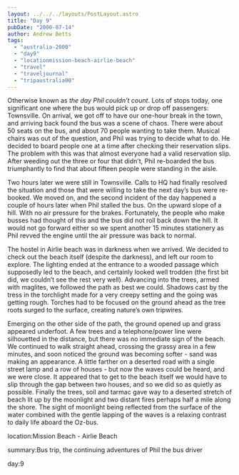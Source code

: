```yaml
---
layout: ../../../layouts/PostLayout.astro
title: "Day 9"
pubDate: "2000-07-14"
author: Andrew Betts
tags: 
  - "australia-2000"
  - "day9"
  - "locationmission-beach-airlie-beach"
  - "travel"
  - "traveljournal"
  - "tripaustralia00"
---
```


Otherwise known as _the day Phil couldn’t count_. Lots of stops today, one significant one where the bus would pick up or drop off passengers: Townsville. On arrival, we got off to have our one-hour break in the town, and arriving back found the bus was a scene of chaos. There were about 50 seats on the bus, and about 70 people wanting to take them. Musical chairs was out of the question, and Phil was trying to decide what to do. He decided to board people one at a time after checking their reservation slips. The problem with this was that almost everyone had a valid reservation slip. After weeding out the three or four that didn’t, Phil re-boarded the bus triumphantly to find that about fifteen people were standing in the aisle.

Two hours later we were still in Townsville. Calls to HQ had finally resolved the situation and those that were willing to take the next day’s bus were re-booked. We moved on, and the second incident of the day happened a couple of hours later when Phil stalled the bus. On the upward slope of a hill. With no air pressure for the brakes. Fortunately, the people who make busses had thought of this and the bus did not roll back down the hill. It would not go forward either so we spent another 15 minutes stationery as Phil revved the engine until the air pressure was back to normal.

The hostel in Airlie beach was in darkness when we arrived. We decided to check out the beach itself (despite the darkness), and left our room to explore. The lighting ended at the entrance to a wooded passage which supposedly led to the beach, and certainly looked well trodden (the first bit did, we couldn’t see the rest very well). Advancing into the trees, armed with maglites, we followed the path as best we could. Shadows cast by the tress in the torchlight made for a very creepy setting and the going was getting rough. Torches had to be focused on the ground ahead as the tree roots surged to the surface, creating nature’s own tripwires.

Emerging on the other side of the path, the ground opened up and grass appeared underfoot. A few trees and a telephone/power line were silhouetted in the distance, but there was no immediate sign of the beach. We continued to walk straight ahead, crossing the grassy area in a few minutes, and soon noticed the ground was becoming softer - sand was making an appearance. A little farther on a deserted road with a single street lamp and a row of houses - but now the waves could be heard, and we were close. It appeared that to get to the beach itself we would have to slip through the gap between two houses, and so we did so as quietly as possible. Finally the trees, soil and tarmac gave way to a deserted stretch of beach lit up by the moonlight and two distant fires perhaps half a mile along the shore. The sight of moonlight being reflected from the surface of the water combined with the gentle lapping of the waves is a relaxing contrast to daily life aboard the Oz-bus.

location:Mission Beach - Airlie Beach

summary:Bus trip, the continuing adventures of Phil the bus driver

day:9
